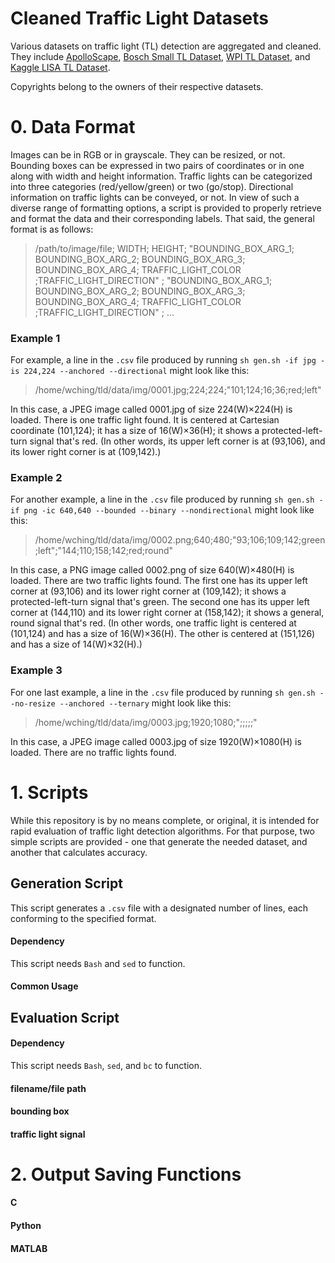 # Cleaned Traffic Light Datasets
Various datasets on traffic light (TL) detection are aggregated and cleaned. They include [ApolloScape](http://data.apollo.auto/?locale=en-us&lang=en), [Bosch Small TL Dataset](https://hci.iwr.uni-heidelberg.de/node/6132/), [WPI TL Dataset](http://computing.wpi.edu/dataset.html), and [Kaggle LISA TL Dataset](https://www.kaggle.com/mbornoe/lisa-traffic-light-dataset/data). 

Copyrights belong to the owners of their respective datasets.

# 0. Data Format
Images can be in RGB or in grayscale. They can be resized, or not. Bounding boxes can be expressed in two pairs of coordinates or in one along with width and height information. Traffic lights can be categorized into three categories (red/yellow/green) or two (go/stop). Directional information on traffic lights can be conveyed, or not. In view of such a diverse range of formatting options, a script is provided to properly retrieve and format the data and their corresponding labels. That said, the general format is as follows:

> /path/to/image/file; WIDTH; HEIGHT; 
"BOUNDING_BOX_ARG_1; BOUNDING_BOX_ARG_2; BOUNDING_BOX_ARG_3; BOUNDING_BOX_ARG_4; TRAFFIC_LIGHT_COLOR ;TRAFFIC_LIGHT_DIRECTION" ; 
"BOUNDING_BOX_ARG_1; BOUNDING_BOX_ARG_2; BOUNDING_BOX_ARG_3; BOUNDING_BOX_ARG_4; TRAFFIC_LIGHT_COLOR ;TRAFFIC_LIGHT_DIRECTION" ;
...

### Example 1

For example, a line in the `.csv` file produced by running `sh gen.sh -if jpg -is 224,224 --anchored --directional` might look like this:

> /home/wching/tld/data/img/0001.jpg;224;224;"101;124;16;36;red;left"

In this case, a JPEG image called 0001.jpg of size 224(W)×224(H) is loaded. There is one traffic light found. It is centered at Cartesian coordinate (101,124); it has a size of 16(W)×36(H); it shows a protected-left-turn signal that's red. (In other words, its upper left corner is at (93,106), and its lower right corner is at (109,142).)

### Example 2

For another example, a line in the `.csv` file produced by running `sh gen.sh -if png -ic 640,640 --bounded --binary --nondirectional` might look like this:

> /home/wching/tld/data/img/0002.png;640;480;"93;106;109;142;green;left";"144;110;158;142;red;round"

In this case, a PNG image called 0002.png of size 640(W)×480(H) is loaded. There are two traffic lights found. The first one has its upper left corner at (93,106) and its lower right corner at (109,142); it shows a protected-left-turn signal that's green. The second one has its upper left corner at (144,110) and its lower right corner at (158,142); it shows a general, round signal that's red. (In other words, one traffic light is centered at (101,124) and has a size of 16(W)×36(H). The other is centered at (151,126) and has a size of 14(W)×32(H).)

### Example 3

For one last example, a line in the `.csv` file produced by running `sh gen.sh --no-resize --anchored --ternary` might look like this:

> /home/wching/tld/data/img/0003.jpg;1920;1080;";;;;;"

In this case, a JPEG image called 0003.jpg of size 1920(W)×1080(H) is loaded. There are no traffic lights found.

# 1. Scripts
While this repository is by no means complete, or original, it is intended for rapid evaluation of traffic light detection algorithms. For that purpose, two simple scripts are provided - one that generate the needed dataset, and another that calculates accuracy.

## Generation Script
This script generates a `.csv` file with a designated number of lines, each conforming to the specified format.

#### Dependency
This script needs `Bash` and `sed` to function.

#### Common Usage

## Evaluation Script

#### Dependency
This script needs `Bash`, `sed`, and `bc` to function.

#### filename/file path
#### bounding box
#### traffic light signal

# 2. Output Saving Functions

#### C
#### Python
#### MATLAB
